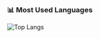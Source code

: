 ### 📊 Most Used Languages
![Top Langs](https://github-readme-stats.vercel.app/api/top-langs/?username=opmlinh&layout=compact&theme=tokyonight)
